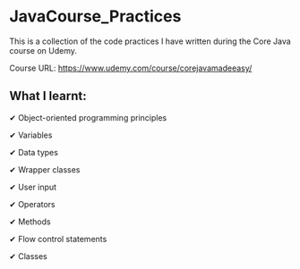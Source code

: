 # JavaCourse_Practices

This is a collection of the code practices I have written during the Core Java course on Udemy.

Course URL: https://www.udemy.com/course/corejavamadeeasy/ 

## What I learnt:

✔ Object-oriented programming principles

✔ Variables 

✔ Data types

✔ Wrapper classes

✔ User input

✔ Operators

✔ Methods

✔ Flow control statements

✔ Classes
